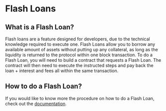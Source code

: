 # Flash Loans

## What is a Flash Loan?

Flash loans are a feature designed for developers, due to the technical knowledge required to execute one. Flash Loans allow you to borrow any available amount of assets without putting up any collateral, as long as the liquidity is returned to the protocol within one block transaction. To do a Flash Loan, you will need to build a contract that requests a Flash Loan. The contract will then need to execute the instructed steps and pay back the loan + interest and fees all within the same transaction.

## How to do a Flash Loan?

If you would like to know more the procedure on how to do a Flash Loan, check out the [documentation](https://devs.spark.figuides/flash-loans).
